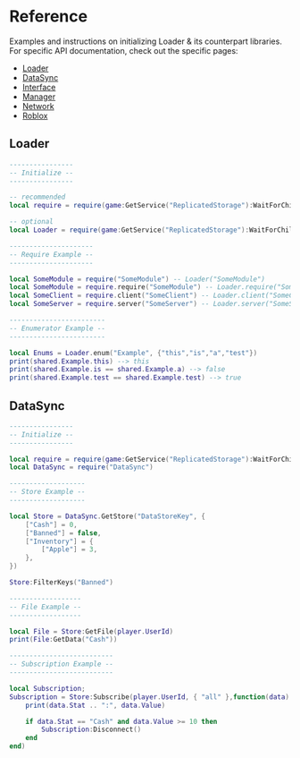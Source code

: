 # Reference

Examples and instructions on initializing Loader & its counterpart libraries. For specific API documentation, check out the specific pages:

* [Loader](loader.md)
* [DataSync](datasync.md)
* [Interface](interface.md)
* [Manager](manager.md)
* [Network](network.md)
* [Roblox](roblox.md)

## Loader

```lua
----------------
-- Initialize --
----------------

-- recommended
local require = require(game:GetService("ReplicatedStorage"):WaitForChild("Loader"))

-- optional
local Loader = require(game:GetService("ReplicatedStorage"):WaitForChild("Loader"))

---------------------
-- Require Example --
---------------------

local SomeModule = require("SomeModule") -- Loader("SomeModule")
local SomeModule = require.require("SomeModule") -- Loader.require("SomeModule")
local SomeClient = require.client("SomeClient") -- Loader.client("SomeClient")
local SomeServer = require.server("SomeServer") -- Loader.server("SomeServer")

------------------------
-- Enumerator Example --
------------------------

local Enums = Loader.enum("Example", {"this","is","a","test"})
print(shared.Example.this) --> this
print(shared.Example.is == shared.Example.a) --> false
print(shared.Example.test == shared.Example.test) --> true
```

## DataSync

```lua
----------------
-- Initialize --
----------------

local require = require(game:GetService("ReplicatedStorage"):WaitForChild("Loader"))
local DataSync = require("DataSync")

-------------------
-- Store Example --
-------------------

local Store = DataSync.GetStore("DataStoreKey", {
    ["Cash"] = 0,
    ["Banned"] = false,
    ["Inventory"] = {
        ["Apple"] = 3,
    },
})

Store:FilterKeys("Banned")

------------------
-- File Example --
------------------

local File = Store:GetFile(player.UserId)
print(File:GetData("Cash"))

--------------------------
-- Subscription Example --
--------------------------

local Subscription;
Subscription = Store:Subscribe(player.UserId, { "all" },function(data)
    print(data.Stat .. ":", data.Value)

    if data.Stat == "Cash" and data.Value >= 10 then
        Subscription:Disconnect()
    end
end)
```